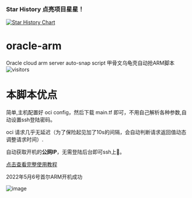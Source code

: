 ### Star History 点亮项目星星！

[![Star History Chart](https://api.star-history.com/svg?repos=cimmu/oracle-arm&type=Date)](https://star-history.com/#cimmu/oracle-arm&Date)

# oracle-arm
Oracle cloud arm server auto-snap script 甲骨文乌龟壳自动抢ARM脚本
![visitors](https://visitor-badge.glitch.me/badge?page_id=cimmu.oracle-arm)

# 本脚本优点

简单,主机配置好 oci config，然后下载 main.tf 即可，不用自己解析各种参数,自动设置ssh登陆密码。

oci 请求几乎无延迟（为了保险起见加了10s的间隔，会自动判断请求返回值动态调整请求时间）.

自动获取开机的**公网IP**，无需登陆后台即可ssh上🐔。

[点击查看完整使用教程](https://blog.iyume.top/other/136.html)

2022年5月6号首尔ARM开机成功

![image](https://user-images.githubusercontent.com/92285183/167255224-bbc640ac-f928-4a05-9688-143398062b8c.png)
